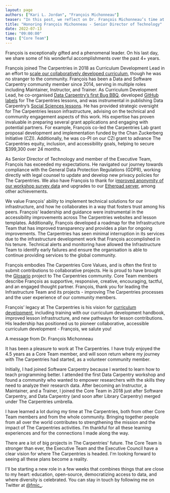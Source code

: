 ```yaml
---
layout: page
authors: ["Kari L. Jordan", "François Michonneau"]
teaser: "In this post, we reflect on Dr. François Michonneau’s time at The Carpentries on his last day"
title: "Honoring François Michonneau - Senior Director of Technology"
date: 2022-07-13
time: "09:00:00"
tags: ["Core Team"]
---
```

François is exceptionally gifted and a phenomenal leader. On his last day, we share some of his wonderful accomplishments over the past 4+ years.

François joined The Carpentries in 2018 as Curriculum Development Lead in an effort to [scale our collaboratively developed curriculum](https://datacarpentry.org/blog/2018/02/curriculum-dev-scaling), though he was no stranger to the community. François has been a Data and Software Carpentry community member since 2014, serving in multiple roles including Maintainer, Instructor, and Trainer. As Curriculum Development Lead, he co-organised [Data Carpentry’s first Bug BBQ](https://datacarpentry.org/blog/2018/03/bug-bbq), developed [GitHub labels](https://datacarpentry.org/2018-04-05-github-labels) for The Carpentries lessons, and was instrumental in publishing Data Carpentry’s [Social Sciences lessons](https://datacarpentry.org/blog/2018/05/social-sciences-publication). He has provided strategic oversight for The Carpentries lesson infrastructure, advising on the technical and community engagement aspects of this work. His expertise has proven invaluable in preparing several grant applications and engaging with potential partners. For example, François co-led the Carpentries Lab grant proposal development and implementation funded by the Chan Zuckerberg Initiative (CZI). Additionally, he was co-PI on our CZI grant to advance The Carpentries equity, inclusion, and accessibility goals, helping to secure $399,300 over 24 months.

As Senior Director of Technology and member of the Executive Team, François has exceeded my expectations. He navigated our journey towards compliance with the General Data Protection Regulations (GDPR), working directly with legal counsel to update and develop new privacy policies for The Carpentries. We also have François to thank for i[mproved anonymity of our workshop survey data](https://carpentries.org/blog/2018/10/survey-data/) and upgrades to our [Etherpad server](https://carpentries.org/blog/2019/12/new-etherpad-server/), among other achievements.

We value François’ ability to implement technical solutions for our infrastructure, and how he collaborates in a way that fosters trust among his peers. François’ leadership and guidance were instrumental in the accessibility improvements across The Carpentries websites and lesson templates. Additionally, François developed a roadmap for the Infrastructure Team that has improved transparency and provides a plan for ongoing improvements. The Carpentries has seen minimal interruption in its services due to the infrastructure development work that François accomplished in his tenure. Technical alerts and monitoring have allowed the Infrastructure Team to identify early failures and ensure the organisation is able to continue providing services to the global community.

François embodies The Carpentries Core Values, and is often the first to submit contributions to collaborative projects. He is proud to have brought the [Glosario](https://carpentries.org/blog/2020/07/announcing-glosario/) project to The Carpentries community. Core Team members describe François as supportive, responsive, creative, encouraging, tactful, and an engaged thought partner. François, thank you for leading the Infrastructure Team and its projects - improving The Carpentries processes and the user experience of our community members.

François’ legacy at The Carpentries is his vision for [curriculum development](https://carpentries.org/blog/2018/07/curriculum-vision/), including training with our curriculum development handbook, improved lesson infrastructure, and new pathways for lesson contributions. His leadership has positioned us to pioneer collaborative, accessible curriculum development - François, we salute you!

A message from Dr. François Michonneau

It has been a pleasure to work at The Carpentries. I have truly enjoyed the 4.5 years as a Core Team member, and will soon return where my journey with The Carpentries had started, as a volunteer community member.

Initially, I had joined Software Carpentry because I wanted to learn how to teach programming better. I attended the first Data Carpentry workshop and found a community who wanted to empower researchers with the skills they need to analyze their research data. After becoming an Instructor, a Maintainer, and a Trainer, I joined the Core Team in 2018 just after Software Carpentry, and Data Carpentry (and soon after Library Carpentry) merged under The Carpentries umbrella.

I have learned a lot during my time at The Carpentries, both from other Core Team members and from the whole community. Bringing together people from all over the world contributes to strengthening the mission and the impact of The Carpentries activities. I’m thankful for all these learning experiences and for the connections I made along the way.

There are a lot of big projects in The Carpentries' future. The Core Team is stronger than ever, the Executive Team and the Executive Council have a clear vision for where The Carpentries is headed. I'm looking forward to seeing all these plans become a reality.

I'll be starting a new role in a few weeks that combines things that are close to my heart: education, open-source, democratizing access to data, and where diversity is celebrated. You can stay in touch by following me on Twitter at [@fmic_](https://twitter.com/fmic_).
